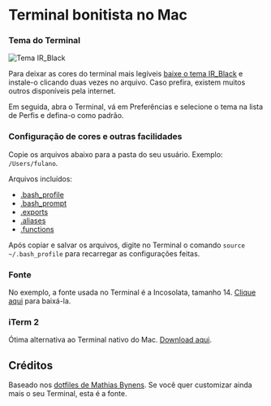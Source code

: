 # Terminal bonitista no Mac

### Tema do Terminal

![Tema IR_Black](http://f.cl.ly/items/2W0T1d2s3N3s251N221d/Terminal%20IR_Black.png)

Para deixar as cores do terminal mais legíveis [baixe o tema IR_Black](IR_Black.terminal) e instale-o
clicando duas vezes no arquivo. Caso prefira, existem muitos outros disponíveis pela internet.

Em seguida, abra o Terminal, vá em Preferências e selecione o tema na lista de Perfis e defina-o como padrão.

### Configuração de cores e outras facilidades

Copie os arquivos abaixo para a pasta do seu usuário. Exemplo: `/Users/fulano`.

Arquivos incluídos:

- [.bash_profile](.bash_profile)
- [.bash_prompt](.bash_prompt)
- [.exports](.exports)
- [.aliases](.aliases)
- [.functions](.functions)

Após copiar e salvar os arquivos, digite no Terminal o comando `source ~/.bash_profile` para recarregar
as configurações feitas.

### Fonte

No exemplo, a fonte usada no Terminal é a Incosolata, tamanho 14. [Clique aqui](http://www.fontsquirrel.com/fonts/download/Inconsolata) para baixá-la.   

### iTerm 2

Ótima alternativa ao Terminal nativo do Mac. [Download aqui](http://www.iterm2.com/#/section/home).

## Créditos

Baseado nos [dotfiles de Mathias Bynens](https://github.com/mathiasbynens/dotfiles). Se você quer
customizar ainda mais o seu Terminal, esta é a fonte.

